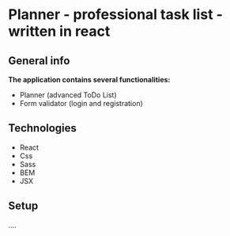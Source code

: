 # Planner - professional task list - written in react

## General info

**The application contains several functionalities:**

- Planner (advanced ToDo List)
- Form validator (login and registration)




## Technologies

- React
- Css
- Sass
- BEM
- JSX

## Setup

....
